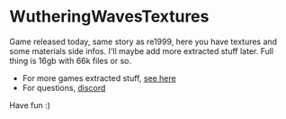 # WutheringWavesTextures
Game released today, same story as re1999, here you have textures and some materials side infos. I'll maybe add more extracted stuff later. Full thing is 16gb with 66k files or so.

- For more games extracted stuff, [see here](https://github.com/umaichanuwu/GenshinLinks/blob/main/README.md)
- For questions, [discord](https://discord.gg/fzRdtVh)

Have fun :)
